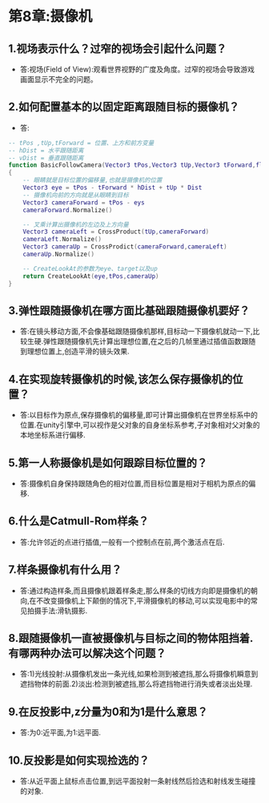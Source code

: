 # 第8章:摄像机
## 1.视场表示什么？过窄的视场会引起什么问题？
- 答:视场(Field of View):观看世界视野的广度及角度。过窄的视场会导致游戏画面显示不完全的问题。
## 2.如何配置基本的以固定距离跟随目标的摄像机？
- 答:
```lua
-- tPos ,tUp,tForward = 位置、上方和前方变量
-- hDist = 水平跟随距离
-- vDist = 垂直跟随距离
function BasicFollowCamera(Vector3 tPos,Vector3 tUp,Vector3 tForward,float hDist,float vDist)
{
    -- 眼睛就是目标位置的偏移量,也就是摄像机的位置
    Vector3 eye = tPos - tForward * hDist + tUp * Dist
    -- 摄像机向前的方向就是从眼睛到目标
    Vector3 cameraForward = tPos - eys
    cameraForward.Normalize()

    -- 叉乘计算出摄像机的左边及上方向量
    Vector3 cameraLeft = CrossProduct(tUp,cameraForward)
    cameraLeft.Normalize()
    Vector3 cameraUp = CrossProdict(cameraForward,cameraLeft)
    cameraUp.Normalize()

    -- CreateLookAt的参数为eye、target以及up
    return CreateLookAt(eye,tPos,cameraUp)
}
```
## 3.弹性跟随摄像机在哪方面比基础跟随摄像机要好？
- 答:在镜头移动方面,不会像基础跟随摄像机那样,目标动一下摄像机就动一下,比较生硬.弹性跟随摄像机先计算出理想位置,在之后的几帧里通过插值函数跟随到理想位置上,创造平滑的镜头效果.
## 4.在实现旋转摄像机的时候,该怎么保存摄像机的位置？
- 答:以目标作为原点,保存摄像机的偏移量,即可计算出摄像机在世界坐标系中的位置.在unity引擎中,可以视作是父对象的自身坐标系参考,子对象相对父对象的本地坐标系进行偏移.
## 5.第一人称摄像机是如何跟踪目标位置的？
- 答:摄像机自身保持跟随角色的相对位置,而目标位置是相对于相机为原点的偏移.
## 6.什么是Catmull-Rom样条？
- 答:允许邻近的点进行插值,一般有一个控制点在前,两个激活点在后.
## 7.样条摄像机有什么用？
- 答:通过构造样条,而且摄像机跟着样条走,那么样条的切线方向即是摄像机的朝向,在不改变摄像机上下颠倒的情况下,平滑摄像机的移动,可以实现电影中的常见拍摄手法:滑轨摄影.
## 8.跟随摄像机一直被摄像机与目标之间的物体阻挡着.有哪两种办法可以解决这个问题？
- 答:1)光线投射:从摄像机发出一条光线,如果检测到被遮挡,那么将摄像机瞬意到遮挡物体的前面.2)淡出:检测到被遮挡,那么将遮挡物进行消失或者淡出处理.
## 9.在反投影中,z分量为0和为1是什么意思？
- 答:为0:近平面,为1:远平面.
## 10.反投影是如何实现捡选的？
- 答:从近平面上鼠标点击位置,到远平面投射一条射线然后捡选和射线发生碰撞的对象.
